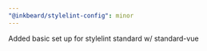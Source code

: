 ```yaml
---
"@inkbeard/stylelint-config": minor
---
```


Added basic set up for stylelint standard w/ standard-vue
